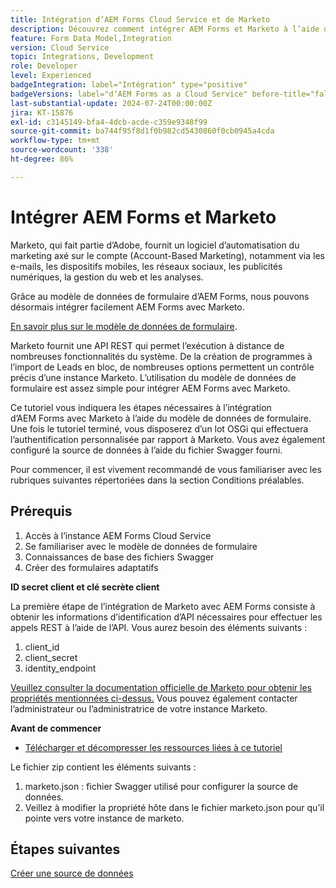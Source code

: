 ```yaml
---
title: Intégration d’AEM Forms Cloud Service et de Marketo
description: Découvrez comment intégrer AEM Forms et Marketo à l’aide du modèle de données de formulaire AEM Forms.
feature: Form Data Model,Integration
version: Cloud Service
topic: Integrations, Development
role: Developer
level: Experienced
badgeIntegration: label="Intégration" type="positive"
badgeVersions: label="dʼAEM Forms as a Cloud Service" before-title="false"
last-substantial-update: 2024-07-24T00:00:00Z
jira: KT-15876
exl-id: c3145149-bfa4-4dcb-acde-c359e9348f99
source-git-commit: ba744f95f8d1f0b982cd5430860f0cb0945a4cda
workflow-type: tm+mt
source-wordcount: '338'
ht-degree: 86%

---
```


# Intégrer AEM Forms et Marketo

Marketo, qui fait partie d’Adobe, fournit un logiciel d’automatisation du marketing axé sur le compte (Account-Based Marketing), notamment via les e-mails, les dispositifs mobiles, les réseaux sociaux, les publicités numériques, la gestion du web et les analyses.

Grâce au modèle de données de formulaire d’AEM Forms, nous pouvons désormais intégrer facilement AEM Forms avec Marketo.

[En savoir plus sur le modèle de données de formulaire](https://helpx.adobe.com/fr/experience-manager/6-5/forms/using/data-integration.html).

Marketo fournit une API REST qui permet l’exécution à distance de nombreuses fonctionnalités du système. De la création de programmes à l’import de Leads en bloc, de nombreuses options permettent un contrôle précis d’une instance Marketo. L’utilisation du modèle de données de formulaire est assez simple pour intégrer AEM Forms avec Marketo.

Ce tutoriel vous indiquera les étapes nécessaires à l’intégration d’AEM Forms avec Marketo à l’aide du modèle de données de formulaire. Une fois le tutoriel terminé, vous disposerez d’un lot OSGi qui effectuera l’authentification personnalisée par rapport à Marketo. Vous avez également configuré la source de données à l’aide du fichier Swagger fourni.

Pour commencer, il est vivement recommandé de vous familiariser avec les rubriques suivantes répertoriées dans la section Conditions préalables.

## Prérequis

1. Accès à l’instance AEM Forms Cloud Service
1. Se familiariser avec le modèle de données de formulaire
1. Connaissances de base des fichiers Swagger
1. Créer des formulaires adaptatifs

**ID secret client et clé secrète client**

La première étape de l’intégration de Marketo avec AEM Forms consiste à obtenir les informations d’identification d’API nécessaires pour effectuer les appels REST à l’aide de l’API. Vous aurez besoin des éléments suivants :

1. client_id
1. client_secret
1. identity_endpoint

[Veuillez consulter la documentation officielle de Marketo pour obtenir les propriétés mentionnées ci-dessus.](https://developers.marketo.com/rest-api/) Vous pouvez également contacter l’administrateur ou l’administratrice de votre instance Marketo.

**Avant de commencer**

* [Télécharger et décompresser les ressources liées à ce tutoriel](assets/marketo.zip)

Le fichier zip contient les éléments suivants :

1. marketo.json : fichier Swagger utilisé pour configurer la source de données.
1. Veillez à modifier la propriété hôte dans le fichier marketo.json pour qu’il pointe vers votre instance de marketo.

## Étapes suivantes

[Créer une source de données](./part2.md)
